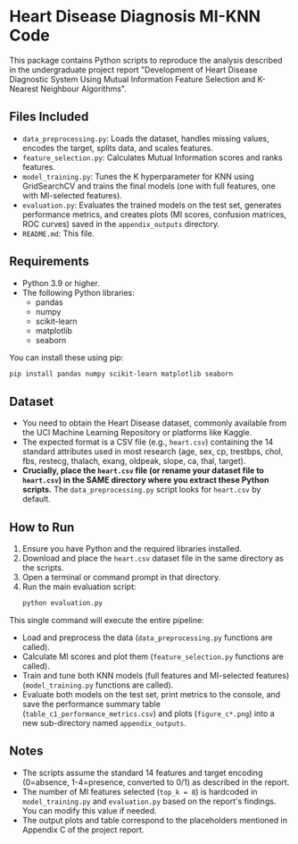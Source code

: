 # Heart Disease Diagnosis MI-KNN Code

This package contains Python scripts to reproduce the analysis described in the undergraduate project report "Development of Heart Disease Diagnostic System Using Mutual Information Feature Selection and K-Nearest Neighbour Algorithms".

## Files Included

- `data_preprocessing.py`: Loads the dataset, handles missing values, encodes the target, splits data, and scales features.
- `feature_selection.py`: Calculates Mutual Information scores and ranks features.
- `model_training.py`: Tunes the K hyperparameter for KNN using GridSearchCV and trains the final models (one with full features, one with MI-selected features).
- `evaluation.py`: Evaluates the trained models on the test set, generates performance metrics, and creates plots (MI scores, confusion matrices, ROC curves) saved in the `appendix_outputs` directory.
- `README.md`: This file.

## Requirements

- Python 3.9 or higher.
- The following Python libraries:
    - pandas
    - numpy
    - scikit-learn
    - matplotlib
    - seaborn

You can install these using pip:
```bash
pip install pandas numpy scikit-learn matplotlib seaborn
```

## Dataset

- You need to obtain the Heart Disease dataset, commonly available from the UCI Machine Learning Repository or platforms like Kaggle.
- The expected format is a CSV file (e.g., `heart.csv`) containing the 14 standard attributes used in most research (age, sex, cp, trestbps, chol, fbs, restecg, thalach, exang, oldpeak, slope, ca, thal, target).
- **Crucially, place the `heart.csv` file (or rename your dataset file to `heart.csv`) in the SAME directory where you extract these Python scripts.** The `data_preprocessing.py` script looks for `heart.csv` by default.

## How to Run

1.  Ensure you have Python and the required libraries installed.
2.  Download and place the `heart.csv` dataset file in the same directory as the scripts.
3.  Open a terminal or command prompt in that directory.
4.  Run the main evaluation script:
    ```bash
    python evaluation.py
    ```

This single command will execute the entire pipeline:
- Load and preprocess the data (`data_preprocessing.py` functions are called).
- Calculate MI scores and plot them (`feature_selection.py` functions are called).
- Train and tune both KNN models (full features and MI-selected features) (`model_training.py` functions are called).
- Evaluate both models on the test set, print metrics to the console, and save the performance summary table (`table_c1_performance_metrics.csv`) and plots (`figure_c*.png`) into a new sub-directory named `appendix_outputs`.

## Notes

- The scripts assume the standard 14 features and target encoding (0=absence, 1-4=presence, converted to 0/1) as described in the report.
- The number of MI features selected (`top_k = 8`) is hardcoded in `model_training.py` and `evaluation.py` based on the report's findings. You can modify this value if needed.
- The output plots and table correspond to the placeholders mentioned in Appendix C of the project report.

